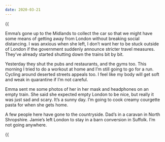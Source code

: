 ```yaml
---
date: 2020-03-21
---
```


{{<audio src="/audio/journal/quarantine-order-news.m4a" caption="The PM announces lockdown">}}

Emma’s gone up to the Midlands to collect the car so that we might have some means of getting away from London without breaking social distancing. I was anxious when she left, I don’t want her to be stuck outside of London if the government suddenly announce stricter travel measures. They’ve already started shutting down the trains bit by bit.

Yesterday they shut the pubs and restaurants, and the gyms too. This morning I tried to do a workout at home and I’m still going to go for a run. Cycling around deserted streets appeals too. I feel like my body will get soft and weak in quarantine if I’m not careful.

Emma sent me some photos of her in her mask and headphones on an empty train. She said she expected empty London to be nice, but really it was just sad and scary. It’s a sunny day. I’m going to cook creamy courgette pasta for when she gets home.

A few people here have gone to the countryside. Dad’s in a caravan in North Shropshire. Jamie’s left London to stay in a barn conversion in Suffolk. I’m not going anywhere.

{{<audio src="/audio/journal/lockdown-announcement.m4a" caption="The news anchor reviews the annoucement" >}}
